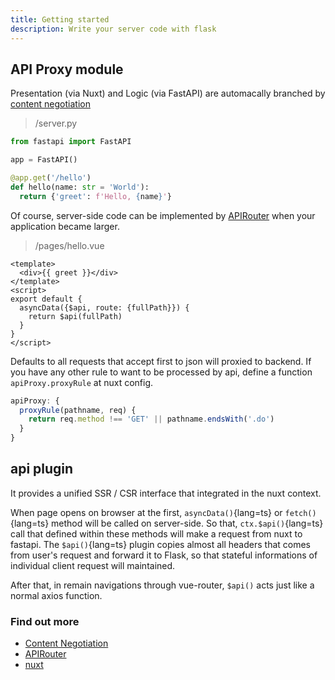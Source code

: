 ```yaml
---
title: Getting started
description: Write your server code with flask
---
```


## API Proxy module

Presentation (via Nuxt) and Logic (via FastAPI) are automacally branched by [content negotiation][Content Negotiation]

> /server.py

```python
from fastapi import FastAPI

app = FastAPI()

@app.get('/hello')
def hello(name: str = 'World'):
  return {'greet': f'Hello, {name}'}
```

Of course, server-side code can be implemented by [APIRouter] when your application became larger.

> /pages/hello.vue

```vue
<template>
  <div>{{ greet }}</div>
</template>
<script>
export default {
  asyncData({$api, route: {fullPath}}) {
    return $api(fullPath)
  }
}
</script>
```

Defaults to all requests that accept first to json will proxied to backend.
If you have any other rule to want to be processed by api, define a function `apiProxy.proxyRule` at nuxt config.

```ts
apiProxy: {
  proxyRule(pathname, req) {
    return req.method !== 'GET' || pathname.endsWith('.do')
  }
}
```

## api plugin

It provides a unified SSR / CSR interface that integrated in the nuxt context.

When page opens on browser at the first, `asyncData()`{lang=ts} or `fetch()`{lang=ts} method will be called on server-side.
So that, `ctx.$api()`{lang=ts} call that defined within these methods will make a request from nuxt to fastapi.
The `$api()`{lang=ts} plugin copies almost all headers that comes from user's request and forward it to Flask, so that stateful informations of individual client request will maintained.

After that, in remain navigations through vue-router, `$api()` acts just like a normal axios function.


### Find out more

- [Content Negotiation]
- [APIRouter]
- [nuxt]


[Content Negotiation]: https://developer.mozilla.org/ko/docs/Web/HTTP/Content_negotiation
[APIRouter]: https://fastapi.tiangolo.com/ko/tutorial/bigger-applications/
[nuxt]: https://nuxtjs.org
